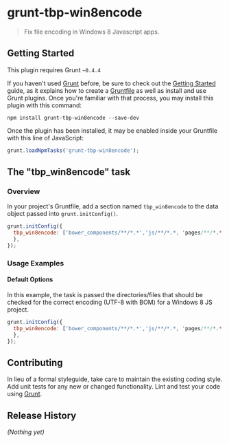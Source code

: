 # grunt-tbp-win8encode

> Fix file encoding in Windows 8 Javascript apps.

## Getting Started
This plugin requires Grunt `~0.4.4`

If you haven't used [Grunt](http://gruntjs.com/) before, be sure to check out the [Getting Started](http://gruntjs.com/getting-started) guide, as it explains how to create a [Gruntfile](http://gruntjs.com/sample-gruntfile) as well as install and use Grunt plugins. Once you're familiar with that process, you may install this plugin with this command:

```shell
npm install grunt-tbp-win8encode --save-dev
```

Once the plugin has been installed, it may be enabled inside your Gruntfile with this line of JavaScript:

```js
grunt.loadNpmTasks('grunt-tbp-win8encode');
```

## The "tbp_win8encode" task

### Overview
In your project's Gruntfile, add a section named `tbp_win8encode` to the data object passed into `grunt.initConfig()`.

```js
grunt.initConfig({
  tbp_win8encode: ['bower_components/**/*.*','js/**/*.*, 'pages/**/*.*']
  },
});
```

### Usage Examples

#### Default Options
In this example, the task is passed the directories/files that should be checked for the correct encoding (UTF-8 with BOM) for a Windows 8 JS project.

```js
grunt.initConfig({
  tbp_win8encode: ['bower_components/**/*.*','js/**/*.*, 'pages/**/*.*']
  },
});
```

## Contributing
In lieu of a formal styleguide, take care to maintain the existing coding style. Add unit tests for any new or changed functionality. Lint and test your code using [Grunt](http://gruntjs.com/).

## Release History
_(Nothing yet)_
